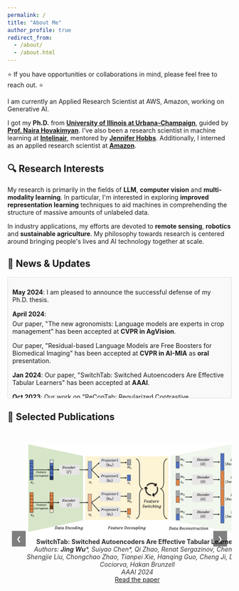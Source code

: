 ```yaml
---
permalink: /
title: "About Me"
author_profile: true
redirect_from: 
  - /about/
  - /about.html
---
```


⭐ If you have opportunities or collaborations in mind, please feel free to reach out. ⭐

I am currently an Applied Research Scientist at AWS, Amazon, working on Generative AI.

I got my **Ph.D.** from [**University of Illinois at Urbana-Champaign**](https://illinois.edu/), guided by [**Prof. Naira Hovakimyan**](https://naira.mechse.illinois.edu/sciencex_teams/naira-hovakimyan/). I've also been a research scientist in machine learning at [**Intelinair**](https://www.intelinair.com/), mentored by [**Jennifer Hobbs**](https://scholar.google.com/citations?user=zeWhseAAAAAJ&hl=en). Additionally, I interned as an applied research scientist at [**Amazon**](https://www.amazon.jobs/en/teams/buyer-risk-prevention).

## 🔍 **Research Interests**

My research is primarily in the fields of **LLM**, **computer vision** and **multi-modality learning**. In particular, I'm interested in exploring **improved representation learning** techniques to aid machines in comprehending the structure of massive amounts of unlabeled data.

In industry applications, my efforts are devoted to **remote sensing**, **robotics** and **sustainable agriculture**. My philosophy towards research is centered around bringing people's lives and AI technology together at scale. 



<!-- Scrollable News Section -->
<div class="news-container">
  <h2>📰 News & Updates</h2>
  <div class="news-updates">
    <ul>
      <li><strong>May 2024</strong>: I am pleased to announce the successful defense of my Ph.D. thesis.</li>
      <li><strong>April 2024</strong>:
        <ul>
          <li>Our paper, "The new agronomists: Language models are experts in crop management" has been accepted at <strong>CVPR in AgVision</strong>.</li>
          <li>Our paper, "Residual-based Language Models are Free Boosters for Biomedical Imaging" has been accepted at <strong>CVPR in AI-MIA</strong> as <strong>oral</strong> presentation.</li>
        </ul>
      </li>
      <li><strong>Jan 2024</strong>: Our paper, "SwitchTab: Switched Autoencoders Are Effective Tabular Learners" has been accepted at <strong>AAAI</strong>.</li>
      <li><strong>Oct 2023</strong>: Our work on "ReConTab: Regularized Contrastive Representation Learning for Tabular Data" has been accepted at <strong>NeurIPS</strong> workshop.</li>
      <li><strong>September 2023</strong>: Our paper titled "Balanced Training for Sparse GANs" has been accepted at <strong>NeurIPS</strong>.</li>
      <li><strong>July 2023</strong>: 
        <ul>
          <li>Our paper, "Hallucination Improves the Performance of Contrastive Learning," got accepted at <strong>ICCV</strong>. <a href="https://arxiv.org/pdf/2307.12168.pdf">Read the paper here</a>.</li>
          <li>Our work "GenCo: An Auxiliary Generator from Contrastive Learning for Enhanced Few-Shot Learning in Remote Sensing" received the <strong>spotlight</strong> at <strong>ECAI</strong>. <a href="https://arxiv.org/pdf/2307.14612.pdf">Read the paper here</a>.</li>
        </ul>
      </li>
      <li><strong>May 2023</strong>: I'm joining <strong>Amazon</strong> as an Intern Applied Research Scientist.</li>
      <li><strong>April 2023</strong>: 
        <ul>
          <li>Our research on "Optimizing Crop Management with Reinforcement Learning and Imitation Learning" has been accepted at <strong>IJCAI</strong>. <a href="https://arxiv.org/pdf/2209.09991.pdf">Read the paper here</a>.</li>
        </ul>
      </li>
      <li><strong>March 2023</strong>: 
        <ul>
          <li>New paper on <strong>Arxiv</strong> titled "Dynamic Sparse Training for GANs". <a href="https://arxiv.org/pdf/2302.14670.pdf">Read the paper here</a>.</li>
          <li>Our work "Extended Agriculture-Vision: An Extension of a Large Aerial Image Dataset for Agricultural Pattern Analysis" got accepted at <strong>TMLR</strong>. <a href="https://arxiv.org/pdf/2303.02460.pdf">Read the paper here</a>.</li>
        </ul>
      </li>
      <li><strong>June 2022</strong>: Presented our research at <strong>CVPR</strong> in New Orleans.</li>
      <li><strong>May 2022</strong>: 
        <ul>
          <li>Our paper, "Optimizing Nitrogen Management with Deep Reinforcement Learning and Crop Simulations", was accepted for an <strong>oral</strong> presentation at <strong>CVPR in AgVision</strong>. <a href="https://arxiv.org/pdf/2204.10394.pdf">Read the paper here</a>.</li>
        </ul>
      </li>
    </ul>
  </div>
</div>

<!-- CSS to make the news section scrollable and align with previous titles -->
<style>
  .news-container {
    margin: 20px auto;
    width: 100%; /* Align width with previous titles */
    max-width: 800px; /* Adjust width to make it wider */
  }

  .news-updates {
    height: 250px; /* Adjust height for more content */
    overflow-y: scroll; /* Enable vertical scrolling */
    padding: 10px;
    border: 1px solid #ddd;
    background-color: #f9f9f9;
  }

  .news-updates ul {
    list-style-type: none;
    padding: 0;
  }

  .news-updates li {
    margin-bottom: 15px;
  }

  .news-updates li ul {
    margin-top: 5px;
  }

  .news-updates a {
    color: #0066cc;
    text-decoration: none;
  }

  .news-updates a:hover {
    text-decoration: underline;
  }
</style>





## 📑 **Selected Publications**

<div class="carousel">
  <div class="slides">
    <figure>
      <img src="images/Switch.png" alt="SwitchTab: Switched Autoencoders Are Effective Tabular Learners">
      <figcaption>
        <strong>SwitchTab: Switched Autoencoders Are Effective Tabular Learners</strong><br>
        <em>Authors: <b>Jing Wu</b>*, Suiyao Chen*, Qi Zhao,
Renat Sergazinov, Chen Li, Shengjie Liu, Chongchao Zhao, Tianpei Xie, Hanqing Guo, Cheng Ji,
Daniel Cociorva, Hakan Brunzell</em><br>
        <em>AAAI 2024 </em><br>
        <a href="https://arxiv.org/pdf/2401.02013" target="_blank">Read the paper</a>  
<!--         <a href="[Code Link]" target="_blank">Code</a> -->
      </figcaption>
    </figure>
    <figure>
      <img src="images/LLM_AG.png" alt="The New Agronomists: Language Models are Experts in Crop Management">
      <figcaption>
        <strong>The New Agronomists: Language Models are Experts in Crop Management</strong><br>
        <em>Authors: <b>Jing Wu</b>, Zhixin Lai, Suiyao Chen, Ran Tao, Pan Zhao, Naira Hovakimyan </em><br>
        <em>CVPRW 2024 </em><br>
        <a href="https://openaccess.thecvf.com/content/CVPR2024W/Vision4Ag/papers/Wu_The_New_Agronomists_Language_Models_are_Experts_in_Crop_Management_CVPRW_2024_paper.pdf" target="_blank">Read the paper</a> | 
        <a href="https://github.com/jingwu6/LM_AG" target="_blank">Code</a>
      </figcaption>
    </figure>
    <figure>
      <img src="images/residual.png" alt="Residual-based Language Models are Free Boosters for Biomedical Imaging Tasks">
      <figcaption>
        <strong>Residual-based Language Models are Free Boosters for Biomedical Imaging Tasks</strong><br>
        <em>Authors: Zhixin Lai*, <b>Jing Wu</b>*, Suiyao Chen, Yucheng Zhou, Naira Hovakimyan </em><br>
        <em>CVPRW 2024 <span style="color: red;">Oral</span>
</em><br>
        <a href="https://openaccess.thecvf.com/content/CVPR2024W/DEF-AI-MIA/papers/Lai_Residual-based_Language_Models_are_Free_Boosters_for_Biomedical_Imaging_Tasks_CVPRW_2024_paper.pdf" target="_blank">Read the paper</a> | 
        <a href="https://github.com/ZhixinLai/LLMBoostMedical" target="_blank">Code</a>
      </figcaption>
    </figure>
    <figure>
      <img src="images/sparsegan.png" alt="Balanced Training for Sparse GANs">
      <figcaption>
        <strong>Balanced Training for Sparse GANs</strong><br>
        <em>Authors: Yite Wang*, <b>Jing Wu</b>*, Naira Hovakimyan, Ruoyu Sun </em><br>
        <em>NeurIPS 2023 </em><br>
        <a href="https://proceedings.neurips.cc/paper_files/paper/2023/file/2c28efa5a86dca4b603a36c08f49f240-Paper-Conference.pdf" target="_blank">Read the paper</a> | 
        <a href="https://github.com/YiteWang/ADAPT" target="_blank">Code</a>
      </figcaption>
    </figure>
    <figure>
      <img src="images/ExtendedAG.png" alt="Extended Agriculture-Vision Dataset for Agricultural Pattern Analysis">
      <figcaption>
        <strong>Extended Agriculture-Vision Dataset for Agricultural Pattern Analysis</strong><br>
        <em>Authors:  <b>Jing Wu</b>, David Pichler, Daniel Marley, David Wilson, Naira Hovakimyan, Jennifer Hobbs </em><br>
        <em>TMLR 2023 </em><br>
        <a href="https://arxiv.org/pdf/2303.02460" target="_blank">Read the paper</a> | 
        <a href="https://github.com/jingwu6/Extended-Agriculture-Vision-Dataset" target="_blank">Data</a>
      </figcaption>
    </figure>
    <figure>
      <img src="images/Hallucination.png" alt="Hallucination Improves Performance in Contrastive Learning">
      <figcaption>
        <strong>Hallucination Improves Performance in Contrastive Learning</strong><br>
        <em>Authors:  <b>Jing Wu</b>, Jennifer Hobbs, Naira Hovakimyan</em><br>
        <em>ICCV 2023 </em><br>
        <a href="https://openaccess.thecvf.com/content/ICCV2023/papers/Wu_Hallucination_Improves_the_Performance_of_Unsupervised_Visual_Representation_Learning_ICCV_2023_paper.pdf" target="_blank">Read the paper</a> 
        <a href="https://github.com/jingwu6/Hallucination-improves-the-performance-of-unsupervised-visual-representation-learning" target="_blank">Code</a>
      </figcaption>
    </figure>
  </div>
  <button class="carousel-btn prev-btn" onclick="moveSlides(-1)">&#10094;</button>
  <button class="carousel-btn next-btn" onclick="moveSlides(1)">&#10095;</button>
</div>

<script>
  let currentSlide = 0;
  const slides = document.querySelector('.slides');
  const totalSlides = slides.children.length;

  function moveSlides(n) {
    currentSlide = (currentSlide + n + totalSlides) % totalSlides;
    slides.style.transform = `translateX(-${currentSlide * 100}%)`;
  }
</script>

<style>
  .carousel {
    width: 100%;
    max-width: 800px;
    margin: 20px auto;
    position: relative;
    overflow: hidden;
  }

  .carousel img {
    width: 100%;
    max-height: 350px;
    object-fit: contain;
    display: block;
  }

  .slides {
    display: flex;
    transition: transform 0.5s ease-in-out;
    width: 100%;
  }

  figure {
    min-width: 100%;
    text-align: center;
    padding: 10px 0;
  }

  figcaption {
    font-size: 1em;
    color: #333;
    text-align: center;
  }

  .carousel-btn {
    position: absolute;
    top: 50%;
    transform: translateY(-50%);
    background-color: rgba(0, 0, 0, 0.5);
    color: white;
    border: none;
    padding: 10px;
    cursor: pointer;
  }

  .prev-btn {
    left: 10px;
  }

  .next-btn {
    right: 10px;
  }
</style>

